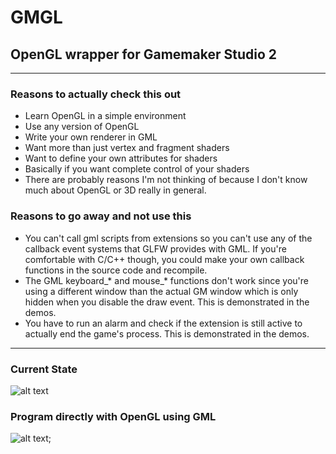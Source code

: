 # GMGL
## OpenGL wrapper for Gamemaker Studio 2

---

### Reasons to actually check this out
* Learn OpenGL in a simple environment
* Use any version of OpenGL
* Write your own renderer in GML
* Want more than just vertex and fragment shaders
* Want to define your own attributes for shaders
* Basically if you want complete control of your shaders
* There are probably reasons I'm not thinking of because 
I don't know much about OpenGL or 3D really in general.

### Reasons to go away and not use this
* You can't call gml scripts from extensions so you can't use 
any of the callback event systems that GLFW provides with GML.
If you're comfortable with C/C++ though, you could make your own
callback functions in the source code and recompile.
* The GML keyboard_* and mouse_* functions don't work since you're using
a different window than the actual GM window which is only hidden
when you disable the draw event. This is demonstrated in the demos.
* You have to run an alarm and check if the extension is still active 
to actually end the game's process. This is demonstrated in the demos.

---

### Current State
![alt text](https://i.imgur.com/TTkER49.png,"")

### Program directly with OpenGL using GML
![alt text](https://i.imgur.com/86lTGtw.png,"");